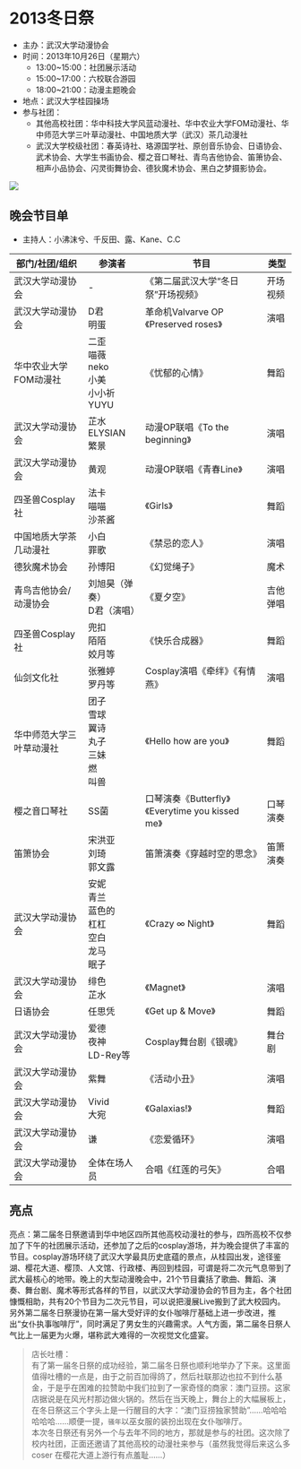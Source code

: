 # 2013冬日祭

- 主办：武汉大学动漫协会
- 时间：2013年10月26日（星期六）
  - 13:00~15:00：社团展示活动
  - 15:00~17:00：六校联合游园
  - 18:00~21:00：动漫主题晚会
- 地点：武汉大学桂园操场
- 参与社团：
  - 其他高校社团：华中科技大学风蓝动漫社、华中农业大学FOM动漫社、华中师范大学三叶草动漫社、中国地质大学（武汉）茶几动漫社
  - 武汉大学校级社团：春英诗社、珞源国学社、原创音乐协会、日语协会、武术协会、大学生书画协会、樱之音口琴社、青鸟吉他协会、笛箫协会、相声小品协会、闪灵街舞协会、德狄魔术协会、黑白之梦摄影协会。

![](/activity/2013/cover.jpg)

## 晚会节目单

- 主持人：小沸沫兮、千反田、露、Kane、C.C

| 部门/社团/组织           | 参演者                                                 | 节目                                             | 类型     |
| ------------------------ | ------------------------------------------------------ | ------------------------------------------------ | -------- |
| 武汉大学动漫协会         | -                                                      | 《第二届武汉大学“冬日祭”开场视频》               | 开场视频 |
| 武汉大学动漫协会         | D君<br>明蛋                                            | 革命机Valvarve OP《Preserved roses》             | 演唱     |
| 华中农业大学FOM动漫社    | 二歪<br>喵薇<br>neko<br>小美<br>小小祈<br>YUYU         | 《忧郁的心情》                                   | 舞蹈     |
| 武汉大学动漫协会         | 芷水<br>ELYSIAN<br>繁景                                | 动漫OP联唱《To the beginning》                   | 演唱     |
| 武汉大学动漫协会         | 黄观                                                   | 动漫OP联唱《青春Line》                           | 演唱     |
| 四圣兽Cosplay社          | 法卡<br>喵喵<br>沙茶酱                                 | 《Girls》                                        | 舞蹈     |
| 中国地质大学茶几动漫社   | 小白<br>罪歌                                           | 《禁忌的恋人》                                   | 演唱     |
| 德狄魔术协会             | 孙博阳                                                 | 《幻觉绳子》                                     | 魔术     |
| 青鸟吉他协会/动漫协会    | 刘旭昊（弹奏）<br>D君（演唱）                          | 《夏夕空》                                       | 吉他弹唱 |
| 四圣兽Cosplay社          | 兜扣<br>陌陌<br>姣月等                                 | 《快乐合成器》                                   | 舞蹈     |
| 仙剑文化社               | 张雅婷<br>罗丹等                                       | Cosplay演唱《牵绊》《有情燕》                    | 演唱     |
| 华中师范大学三叶草动漫社 | 团子<br>雪球<br>翼诗<br>丸子<br>三妹<br>燃<br>叫兽     | 《Hello how are you》                            | 舞蹈     |
| 樱之音口琴社             | SS菌                                                   | 口琴演奏《Butterfly》《Everytime you kissed me》 | 口琴演奏 |
| 笛箫协会                 | 宋洪亚<br>刘琦<br>郭文露                               | 笛箫演奏《穿越时空的思念》                       | 笛箫演奏 |
| 武汉大学动漫协会         | 安妮<br>青兰<br>蓝色的<br>杠杠<br>空白<br>龙马<br>眠子 | 《Crazy ∞ Night》                                | 舞蹈     |
| 武汉大学动漫协会         | 绯色<br>芷水                                           | 《Magnet》                                       | 演唱     |
| 日语协会                 | 任思凭                                                 | 《Get up & Move》                                | 舞蹈     |
| 武汉大学动漫协会         | 爱德<br>夜神<br>LD-Rey等                               | Cosplay舞台剧《银魂》                            | 舞台剧   |
| 武汉大学动漫协会         | 紫舞                                                   | 《活动小丑》                                     | 演唱     |
| 武汉大学动漫协会         | Vivid<br>大宛                                          | 《Galaxias!》                                    | 舞蹈     |
| 武汉大学动漫协会         | 谦                                                     | 《恋爱循环》                                     | 演唱     |
| 武汉大学动漫协会         | 全体在场人员                                           | 合唱《红莲的弓矢》                               | 合唱     |

## 亮点

亮点：第二届冬日祭邀请到华中地区四所其他高校动漫社的参与，四所高校不仅参加了下午的社团展示活动，还参加了之后的cosplay游场，并为晚会提供了丰富的节目。cosplay游场环绕了武汉大学最具历史底蕴的景点，从桂园出发，途径鉴湖、樱花大道、樱顶、人文馆、行政楼、再回到桂园，可谓是将二次元气息带到了武大最核心的地带。晚上的大型动漫晚会中，21个节目囊括了歌曲、舞蹈、演奏、舞台剧、魔术等形式各样的节目，以武汉大学动漫协会的节目为主，各个社团慷慨相助，共有20个节目为二次元节目，可以说把漫展Live搬到了武大校园内。另外第二届冬日祭漫协在第一届大受好评的女仆咖啡厅基础上进一步改进，推出“女仆执事咖啡厅”，同时满足了男女生的兴趣需求。人气方面，第二届冬日祭人气比上一届更为火爆，堪称武大难得的一次视觉文化盛宴。

> 店长吐槽：  
> 有了第一届冬日祭的成功经验，第二届冬日祭也顺利地举办了下来。这里面值得吐槽的一点是，由于之前百加得鸽了，然后社联那边也拉不到什么基金，于是乎在困难的拉赞助中我们拉到了一家奇怪的商家：澳门豆捞。这家店据说是在风光村那边做火锅的。然后在当天晚上，舞台上的大幅展板上，在冬日祭这三个字头上是一行醒目的大字：“澳门豆捞独家赞助”……哈哈哈哈哈哈……顺便一提，`骚年`以巫女服的装扮出现在女仆咖啡厅。  
> 本次冬日祭还有另外一个与去年不同的地方，那就是参与的社团。这次除了校内社团，正面还邀请了其他高校的动漫社来参与（虽然我觉得后来这么多 coser 在樱花大道上游行有点羞耻……）